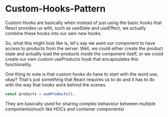 # Custom-Hooks-Pattern

Custom Hooks are basically when instead of just using the basic hooks that React provides us with, such as useState and useEffect, we actually combine these hooks into our own new hooks.

So, what this might look like is, let's say we want our component to have access to products from the server. Well, we could either create the product state and actually load the products inside the component itself, or we could create our own custom useProducts hook that encapsulates this functionality. 

One thing to note is that custom hooks do have to start with the word use, okay? That's just something that React requires us to do and it has to do with the way that hooks work behind the scenes.

```jsx
const products = useProducts();
```

They are basically used for sharing complex behaviour between multiple components(much like HOCs and container components)